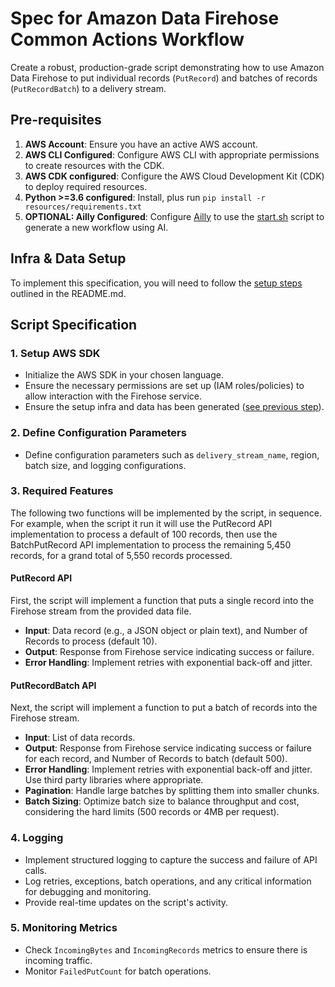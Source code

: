 # Spec for Amazon Data Firehose Common Actions Workflow 

Create a robust, production-grade script demonstrating how to use Amazon Data Firehose to put individual records (`PutRecord`) and batches of records (`PutRecordBatch`) to a delivery stream.

## Pre-requisites
1. **AWS Account**: Ensure you have an active AWS account.
2. **AWS CLI Configured**: Configure AWS CLI with appropriate permissions to create resources with the CDK.
3. **AWS CDK configured**: Configure the AWS Cloud Development Kit (CDK) to deploy required resources.
4. **Python >=3.6 configured**: Install, plus run `pip install -r resources/requirements.txt`
4. **OPTIONAL: Ailly Configured**: Configure [Ailly](https://github.com/davidsouther/ailly) to use the [start.sh](./start.sh) script to generate a new workflow using AI.

## Infra & Data Setup
To implement this specification, you will need to follow the [setup steps](README.md#run-this-workflow-yourself) outlined in the README.md. 

## Script Specification

### 1. Setup AWS SDK
- Initialize the AWS SDK in your chosen language.
- Ensure the necessary permissions are set up (IAM roles/policies) to allow interaction with the Firehose service.
- Ensure the setup infra and data has been generated ([see previous step](#infra--data-setup)).

### 2. Define Configuration Parameters
- Define configuration parameters such as `delivery_stream_name`, region, batch size, and logging configurations.

### 3. Required Features
The following two functions will be implemented by the script, in sequence. For example, when the script it run it will use the PutRecord API implementation to process a default of 100 records, then use the BatchPutRecord API implementation to process the remaining 5,450 records, for a grand total of 5,550 records processed.

#### PutRecord API
First, the script will implement a function that puts a single record into the Firehose stream from the provided data file.
- **Input**: Data record (e.g., a JSON object or plain text), and Number of Records to process (default 10).
- **Output**: Response from Firehose service indicating success or failure.
- **Error Handling**: Implement retries with exponential back-off and jitter.

#### PutRecordBatch API
Next, the script will implement a function to put a batch of records into the Firehose stream.
- **Input**: List of data records.
- **Output**: Response from Firehose service indicating success or failure for each record, and Number of Records to batch (default 500).
- **Error Handling**: Implement retries with exponential back-off and jitter. Use third party libraries where appropriate.
- **Pagination**: Handle large batches by splitting them into smaller chunks.
- **Batch Sizing**: Optimize batch size to balance throughput and cost, considering the hard limits (500 records or 4MB per request).

### 4. Logging
- Implement structured logging to capture the success and failure of API calls.
- Log retries, exceptions, batch operations, and any critical information for debugging and monitoring.
- Provide real-time updates on the script's activity.

### 5. Monitoring Metrics
- Check `IncomingBytes` and `IncomingRecords` metrics to ensure there is incoming traffic.
- Monitor `FailedPutCount` for batch operations.
